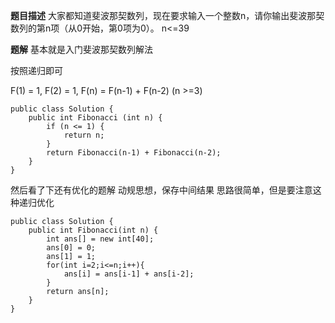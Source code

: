 **题目描述**
大家都知道斐波那契数列，现在要求输入一个整数n，请你输出斐波那契数列的第n项（从0开始，第0项为0）。
n<=39

**题解**
基本就是入门斐波那契数列解法

按照递归即可

F(1) = 1, F(2) = 1, F(n) = F(n-1) + F(n-2) (n >=3)

```
public class Solution {
    public int Fibonacci (int n) {
        if (n <= 1) {
            return n;
        }
        return Fibonacci(n-1) + Fibonacci(n-2);
    }
}
```

然后看了下还有优化的题解
动规思想，保存中间结果
思路很简单，但是要注意这种递归优化
```
public class Solution {
    public int Fibonacci(int n) {
        int ans[] = new int[40];
        ans[0] = 0;
        ans[1] = 1;
        for(int i=2;i<=n;i++){
            ans[i] = ans[i-1] + ans[i-2];
        }
        return ans[n];
    }
}
```
